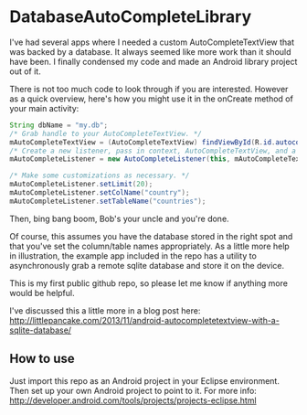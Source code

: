 DatabaseAutoCompleteLibrary
===========================

I've had several apps where I needed a custom AutoCompleteTextView that was backed by a database.  It always seemed like more work than it should have been.  I finally condensed my code and made an Android library project out of it.

There is not too much code to look through if you are interested.  However as a quick overview, here's how you might use it in the onCreate method of your main activity:

```java
String dbName = "my.db";
/* Grab handle to your AutoCompleteTextView. */
mAutoCompleteTextView = (AutoCompleteTextView) findViewById(R.id.autocomplete_example);
/* Create a new listener, pass in context, AutoCompleteTextView, and a database name. */
mAutoCompleteListener = new AutoCompleteListener(this, mAutoCompleteTextView, dbName);

/* Make some customizations as necessary. */
mAutoCompleteListener.setLimit(20);
mAutoCompleteListener.setColName("country");
mAutoCompleteListener.setTableName("countries");
```

Then, bing bang boom, Bob's your uncle and you're done.

Of course, this assumes you have the database stored in the right spot and that you've set the column/table names appropriately.  As a little more help in illustration, the example app included in the repo has a utility to asynchronously grab a remote sqlite database and store it on the device.

This is my first public github repo, so please let me know if anything more would be helpful.

I've discussed this a little more in a blog post here:  http://littlepancake.com/2013/11/android-autocompletetextview-with-a-sqlite-database/

How to use
----------

Just import this repo as an Android project in your Eclipse environment.  Then set up your own Android project to point to it.  For more info:  http://developer.android.com/tools/projects/projects-eclipse.html
